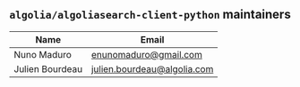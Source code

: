 ## `algolia/algoliasearch-client-python` maintainers

| Name             | Email                       |
|------------------|-----------------------------|
| Nuno Maduro      | enunomaduro@gmail.com       |
| Julien Bourdeau  | julien.bourdeau@algolia.com |
